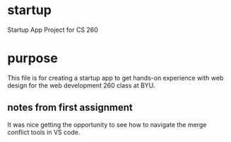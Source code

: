 # startup
Startup App Project for CS 260

# purpose
This file is for creating a startup app to get hands-on experience with web design for 
the web development 260 class at BYU.

## notes from first assignment
It was nice getting the opportunity to see how to navigate the merge conflict tools in VS code.